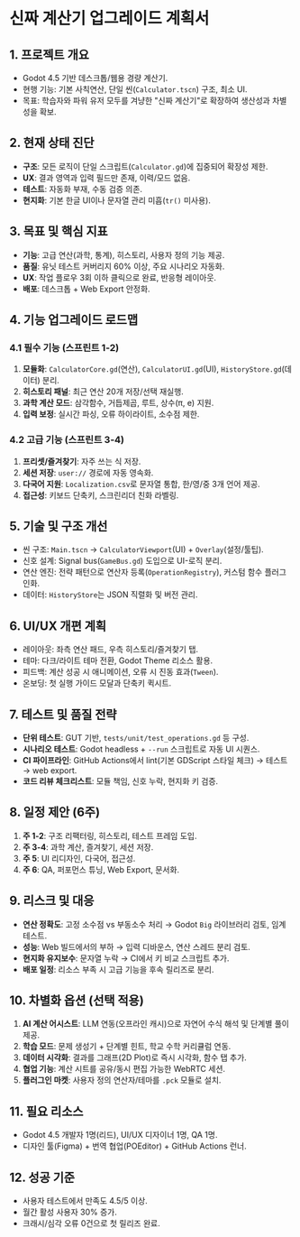 # 신짜 계산기 업그레이드 계획서

## 1. 프로젝트 개요
- Godot 4.5 기반 데스크톱/웹용 경량 계산기.
- 현행 기능: 기본 사칙연산, 단일 씬(`Calculator.tscn`) 구조, 최소 UI.
- 목표: 학습자와 파워 유저 모두를 겨냥한 "신짜 계산기"로 확장하여 생산성과 차별성을 확보.

## 2. 현재 상태 진단
- **구조**: 모든 로직이 단일 스크립트(`Calculator.gd`)에 집중되어 확장성 제한.
- **UX**: 결과 영역과 입력 필드만 존재, 이력/모드 없음.
- **테스트**: 자동화 부재, 수동 검증 의존.
- **현지화**: 기본 한글 UI이나 문자열 관리 미흡(`tr()` 미사용).

## 3. 목표 및 핵심 지표
- **기능**: 고급 연산(과학, 통계), 히스토리, 사용자 정의 기능 제공.
- **품질**: 유닛 테스트 커버리지 60% 이상, 주요 시나리오 자동화.
- **UX**: 작업 플로우 3회 이하 클릭으로 완료, 반응형 레이아웃.
- **배포**: 데스크톱 + Web Export 안정화.

## 4. 기능 업그레이드 로드맵
### 4.1 필수 기능 (스프린트 1-2)
1. **모듈화**: `CalculatorCore.gd`(연산), `CalculatorUI.gd`(UI), `HistoryStore.gd`(데이터) 분리.
2. **히스토리 패널**: 최근 연산 20개 저장/선택 재실행.
3. **과학 계산 모드**: 삼각함수, 거듭제곱, 루트, 상수(π, e) 지원.
4. **입력 보정**: 실시간 파싱, 오류 하이라이트, 소수점 제한.

### 4.2 고급 기능 (스프린트 3-4)
1. **프리셋/즐겨찾기**: 자주 쓰는 식 저장.
2. **세션 저장**: `user://` 경로에 자동 영속화.
3. **다국어 지원**: `Localization.csv`로 문자열 통합, 한/영/중 3개 언어 제공.
4. **접근성**: 키보드 단축키, 스크린리더 친화 라벨링.

## 5. 기술 및 구조 개선
- 씬 구조: `Main.tscn` → `CalculatorViewport`(UI) + `Overlay`(설정/툴팁).
- 신호 설계: Signal bus(`GameBus.gd`) 도입으로 UI-로직 분리.
- 연산 엔진: 전략 패턴으로 연산자 등록(`OperationRegistry`), 커스텀 함수 플러그인화.
- 데이터: `HistoryStore`는 JSON 직렬화 및 버전 관리.

## 6. UI/UX 개편 계획
- 레이아웃: 좌측 연산 패드, 우측 히스토리/즐겨찾기 탭.
- 테마: 다크/라이트 테마 전환, Godot Theme 리소스 활용.
- 피드백: 계산 성공 시 애니메이션, 오류 시 진동 효과(`Tween`).
- 온보딩: 첫 실행 가이드 모달과 단축키 퀵시트.

## 7. 테스트 및 품질 전략
- **단위 테스트**: GUT 기반, `tests/unit/test_operations.gd` 등 구성.
- **시나리오 테스트**: Godot headless + `--run` 스크립트로 자동 UI 시퀀스.
- **CI 파이프라인**: GitHub Actions에서 lint(기본 GDScript 스타일 체크) → 테스트 → web export.
- **코드 리뷰 체크리스트**: 모듈 책임, 신호 누락, 현지화 키 검증.

## 8. 일정 제안 (6주)
1. **주 1-2**: 구조 리팩터링, 히스토리, 테스트 프레임 도입.
2. **주 3-4**: 과학 계산, 즐겨찾기, 세션 저장.
3. **주 5**: UI 리디자인, 다국어, 접근성.
4. **주 6**: QA, 퍼포먼스 튜닝, Web Export, 문서화.

## 9. 리스크 및 대응
- **연산 정확도**: 고정 소수점 vs 부동소수 처리 → Godot `Big` 라이브러리 검토, 임계 테스트.
- **성능**: Web 빌드에서의 부하 → 입력 디바운스, 연산 스레드 분리 검토.
- **현지화 유지보수**: 문자열 누락 → CI에서 키 비교 스크립트 추가.
- **배포 일정**: 리소스 부족 시 고급 기능을 후속 릴리즈로 분리.

## 10. 차별화 옵션 (선택 적용)
1. **AI 계산 어시스트**: LLM 연동(오프라인 캐시)으로 자연어 수식 해석 및 단계별 풀이 제공.
2. **학습 모드**: 문제 생성기 + 단계별 힌트, 학교 수학 커리큘럼 연동.
3. **데이터 시각화**: 결과를 그래프(2D Plot)로 즉시 시각화, 함수 탭 추가.
4. **협업 기능**: 계산 시트를 공유/동시 편집 가능한 WebRTC 세션.
5. **플러그인 마켓**: 사용자 정의 연산자/테마를 `.pck` 모듈로 설치.

## 11. 필요 리소스
- Godot 4.5 개발자 1명(리드), UI/UX 디자이너 1명, QA 1명.
- 디자인 툴(Figma) + 번역 협업(POEditor) + GitHub Actions 런너.

## 12. 성공 기준
- 사용자 테스트에서 만족도 4.5/5 이상.
- 월간 활성 사용자 30% 증가.
- 크래시/심각 오류 0건으로 첫 릴리즈 완료.
